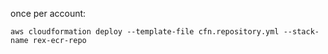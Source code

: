 
once per account:
```
aws cloudformation deploy --template-file cfn.repository.yml --stack-name rex-ecr-repo
```
